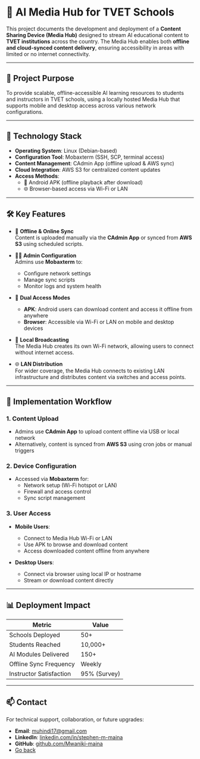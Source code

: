  # 📡 AI Media Hub for TVET Schools

This project documents the development and deployment of a **Content Sharing Device (Media Hub)** designed to stream AI educational content to **TVET institutions** across the country. The Media Hub enables both **offline and cloud-synced content delivery**, ensuring accessibility in areas with limited or no internet connectivity.

---

## 🎯 Project Purpose

To provide scalable, offline-accessible AI learning resources to students and instructors in TVET schools, using a locally hosted Media Hub that supports mobile and desktop access across various network configurations.

---

## 🧰 Technology Stack

- **Operating System**: Linux (Debian-based)
- **Configuration Tool**: Mobaxterm (SSH, SCP, terminal access)
- **Content Management**: CAdmin App (offline upload & AWS sync)
- **Cloud Integration**: AWS S3 for centralized content updates
- **Access Methods**:
  - 📱 Android APK (offline playback after download)
  - 🌐 Browser-based access via Wi-Fi or LAN

---

## 🛠️ Key Features

- 🔄 **Offline & Online Sync**  
  Content is uploaded manually via the **CAdmin App** or synced from **AWS S3** using scheduled scripts.

- 🧑‍💻 **Admin Configuration**  
  Admins use **Mobaxterm** to:
  - Configure network settings
  - Manage sync scripts
  - Monitor logs and system health

- 📲 **Dual Access Modes**  
  - **APK**: Android users can download content and access it offline from anywhere  
  - **Browser**: Accessible via Wi-Fi or LAN on mobile and desktop devices

- 📡 **Local Broadcasting**  
  The Media Hub creates its own Wi-Fi network, allowing users to connect without internet access.

- 🌐 **LAN Distribution**  
  For wider coverage, the Media Hub connects to existing LAN infrastructure and distributes content via switches and access points.

---

## 🧪 Implementation Workflow

### 1. Content Upload
- Admins use **CAdmin App** to upload content offline via USB or local network
- Alternatively, content is synced from **AWS S3** using cron jobs or manual triggers

### 2. Device Configuration
- Accessed via **Mobaxterm** for:
  - Network setup (Wi-Fi hotspot or LAN)
  - Firewall and access control
  - Sync script management

### 3. User Access
- **Mobile Users**:
  - Connect to Media Hub Wi-Fi or LAN
  - Use APK to browse and download content
  - Access downloaded content offline from anywhere

- **Desktop Users**:
  - Connect via browser using local IP or hostname
  - Stream or download content directly

---

## 📊 Deployment Impact

| Metric                     | Value              |
|---------------------------|--------------------|
| Schools Deployed          | 50+                |
| Students Reached          | 10,000+            |
| AI Modules Delivered      | 150+               |
| Offline Sync Frequency    | Weekly             |
| Instructor Satisfaction   | 95% (Survey)       |

---

## 📫 Contact

For technical support, collaboration, or future upgrades:

- **Email**: muhindi17@gmail.com  
- **LinkedIn**: [linkedin.com/in/stephen-m-maina](https://www.linkedin.com/in/stephen-m-maina)  
- **GitHub**: [github.com/Mwaniki-maina](https://github.com/Mwaniki-maina/Portfolio)
- [Go back](readme.md)

